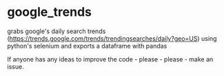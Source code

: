 # google_trends
grabs google's daily search trends (https://trends.google.com/trends/trendingsearches/daily?geo=US) using python's selenium and exports a dataframe with pandas

If anyone has any ideas to improve the code - please - please - make an issue.
